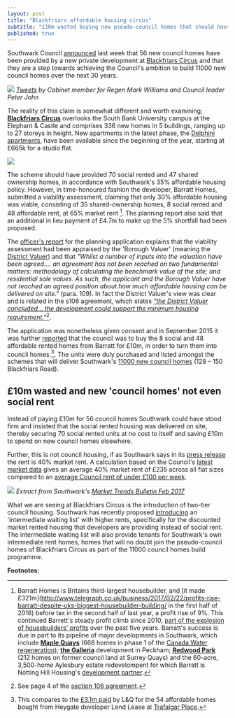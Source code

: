 ```yaml
---
layout: post
title: "Blackfriars affordable housing circus"
subtitle: "£10m wasted buying new pseudo-council homes that should have been provided as social rent anyway"
published: true 
---
```

Southwark Council [announced](http://www.southwark.gov.uk/news/2017/apr/stunning-new-council-homes-become-ready-for-local-tenantslast) last week that 56 new council homes have been provided by a new private development at [Blackfriars Circus](http://35percent.org/blackfriars-circus/) and that they are a step towards achieving the Council's ambition to build 11000 new council homes over the next 30 years.

![](http://35percent.org/img/tweetmwilliamsblackfriars.png)
*[Tweets](https://twitter.com/markwilliams84/status/837314723402100736) by Cabinet member for Regen Mark Williams and Council leader Peter John*

The reality of this claim is somewhat different and worth examining;
[__Blackfriars Circus__](http://www.barratthomes.co.uk/new-homes/greater-london/H625601-Blackfriars-circus/) 
overlooks the South Bank University campus at the Elephant & Castle and comprises 336 new homes in 5 buildings, ranging up to 27 storeys 
in height. New apartments in the latest phase, the [Delphini apartments](https://www.barratthomes.co.uk/new-homes/greater-london/H625601-Blackfriars-circus/), have been available since the beginning of the year, starting at £665k for a studio flat.

![](http://35percent.org/img/erlang-house.jpg)

The scheme should have provided 70 social rented and 47 shared ownership homes, in accordance with Southwark's 35% affordable housing policy. However, in time-honoured fashion the developer, Barratt Homes, submitted a viability assessment, claiming that only 30% affordable housing was  viable, consisting of 35 shared-ownership homes, 8 social rented and 48 affordable rent, at 65% market rent [^1]. The planning report also said that an additional in lieu payment of £4.7m to make up the 5% shortfall had been proposed.

The [officer's report](http://planbuild.southwark.gov.uk/documents/?GetDocument=%7b%7b%7b!5wmNTTJlhAE1P%2fSH390aXg%3d%3d!%7d%7d%7d) for the planning application
explains that the viability assessment had been appraised by the 'Borough Valuer' (meaning the [District Valuer](https://www.gov.uk/government/organisations/district-valuer-services-dvs)) and that _"Whilst a number of inputs into the valuation have been agreed.... an agreement has not been reached on two fundamental matters: methodology of calculating the benchmark value of the site; and residential sale values. As such, the applicant and the Borough Valuer have not reached an agreed position about how much affordable housing can be delivered on site."_ (para. 109). In fact the District Valuer's view was clear and is related in the s106 agreement, which states [_"the District Valuer concluded... the development could support the minimum housing requirement."_](http://planbuild.southwark.gov.uk/documents/?GetDocument=%7b%7b%7b!EO9aOXw4U1fRhx%2f8lcgyPw%3d%3d!%7d%7d%7d)[^2].

The application was nonetheless given consent and in September 2015 it was further [reported](http://www.london-se1.co.uk/news/view/8441) that the council was to buy the 8 social and 48 affordable rented homes from Barratt for £10m, in order to turn them into council homes [^3]. The units were duly purchased and listed amongst the schemes that will deliver Southwark's [11000 new council homes](http://moderngov.southwark.gov.uk/documents/s62949/Appendix%201B%20List%20of%20Approved%20Schemes.pdf) (128 – 150 Blackfriars Road).

## £10m wasted and new 'council homes' not even social rent
Instead of paying £10m for 56 council homes Southwark could have stood firm and insisted that the social rented housing was delivered on site, thereby securing 70 social rented units at no cost to itself and saving £10m to spend on new council homes elsewhere.

Further, this is not council housing, if as Southwark says in its [press release](http://www.southwark.gov.uk/news/2017/apr/stunning-new-council-homes-become-ready-for-local-tenantslast) the rent is 40% market rent. A calculation based on the Council's [latest market data](http://www.2.southwark.gov.uk/downloads/download/4454/southwark_housing_market_trends_bulletin) gives an average 40% market rent of £235 across all flat sizes compared to an [average Council rent of under £100 per week](http://www.insidehousing.co.uk/london-borough-to-limit-average-rent-to-below-100-per-week/7005006.article).

![](http://35percent.org/img/mtbfeb2017.png)
*Extract from Southwark's [Market Trends Bulletin Feb 2017](http://www.2.southwark.gov.uk/downloads/download/4454/southwark_housing_market_trends_bulletin)*

What we are seeing at Blackfriars Circus is the introduction of two-tier council housing.  Southwark has recently proposed [introducing](http://35percent.org/img/lbsprwaitinglist.pdf) an 'intermediate waiting list' with higher rents, specifically for the discounted market rented housing that developers are providing instead of social rent. The intermediate waiting list will also provide tenants for Southwark's own intermediate rent homes, homes that will no doubt join the pseudo-council homes of Blackfriars Circus as part of the 11000 council homes build programme.

__Footnotes:__

[^1]: Barratt Homes is Britains third-largest housebuilder, and [it made £321m](http://www.telegraph.co.uk/business/2017/02/22/profits-rise-barratt-despite-uks-biggest-housebuilder-building/ in the first half of 2016) before tax in the second half of last year, a profit rise of 9%. This continued Barrett's steady profit climb since 2010, [part of the explosion of housebuilders' profits](http://www.ourcity.london/issues/viability/house_builders_profits/) over the past five years. Barratt's success is due in part to its pipeline of major developments in Southwark, which include [__Maple Quays__](http://www.barratthomes.co.uk/new-homes/greater-london/h469201-maple-quays/) (668 homes in phase 1 of the [Canada Water regeneration](/canada-water/)); [__the Galleria__](http://www.barratthomes.co.uk/new-homes/greater-london/track-record---article-pages/the-galleria/) development in Peckham; [__Redwood Park__](http://www.barratthomes.co.uk/new-homes/greater-london/h309201-redwood-park/) (212 homes on former council land at Surrey Quays) and the 60-acre, 3,500-home Aylesbury estate redevelompent for which Barratt is Notting Hill Housing's [development partner](http://www.nottinghillhousing.org.uk/our-developments/aylesbury-estate-southwark).

[^2]: See page 4 of the [section 106 agreement](http://planbuild.southwark.gov.uk/documents/?GetDocument=%7b%7b%7b!EO9aOXw4U1fRhx%2f8lcgyPw%3d%3d!%7d%7d%7d).

[^3]: This compares to the [£3.1m paid](http://crappistmartin.github.io/images/LR_LANDQ_TrafalgarPlace.pdf) by L&Q for the 54 affordable homes bought from Heygate developer Lend Lease at [Trafalgar Place](http://trafalgarplace.com).
